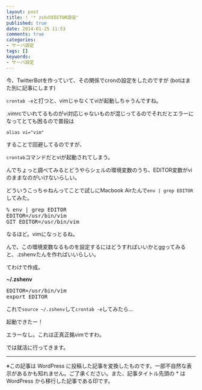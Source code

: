 ```yaml
---
layout: post
title: ! '* zshのEDITOR設定'
published: true
date: 2014-01-25 11:53
comments: true
categories:
- サーバ設定
tags: []
keywords:
- サーバ設定
---
```

今、TwitterBotを作っていて、その関係でcronの設定をしたのですが (botはまた別に記事にします)

`crontab -e`と打つと、vimじゃなくてviが起動しちゃうんですね。

.vimrcでいれてるものがvi対応じゃないものが混じってるのでそれだとエラーになってとても困るので普段は

`alias vi="vim"`

することで回避してるのですが、

`crontab`コマンドだとviが起動されてしまう。

んでちょっと調べてみるとどうやらシェルの環境変数のうち、EDITOR変数がviのままなのがいけないらしい。

どういうこっちゃねんってことで試しにMacbook Airたんで`env | grep EDITOR`してみた。

<pre class="brush: shell; gutter: true; first-line: 1; highlight: []; html-script: false">
% env | grep EDITOR
EDITOR=/usr/bin/vim
GIT_EDITOR=/usr/bin/vim
</pre>

なるほど。vimになっとるね。

んで、この環境変数なるものを設定するにはどうすればいいかとggってみると、.zshenvたんを作ればいいらしい。

てわけで作成。

**~/.zshenv**

<pre class="brush: shell; gutter: true; first-line: 1; highlight: []; html-script: false">
EDITOR=/usr/bin/vim
export EDITOR
</pre>

これで`source ~/.zshenv`して`crontab -e`してみたら…



起動できたー！

エラーなし。これは正真正銘vimですわ。

では就活に行ってきます。

---
※この記事は WordPress に投稿した記事を変換したものです。一部不自然な表示があるかも知れません。ご了承ください。また、記事タイトル先頭の * は WordPress から移行した記事である印です。
